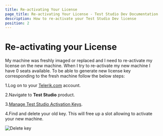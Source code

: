 ```yaml
---
title: Re-activating Your License
page_title: Re-activating Your License - Test Studio Dev Documentation
description: How to re-activate your Test Studio Dev license 
position: 2
---
```

# Re-activating your License

My machine was freshly imaged or replaced and I need to re-activate my license on the new machine. When I try to re-activate my new machine I have 0 seats available. To be able to generate new license key corresponding to the fresh machine follow the below steps:

1.Log on to your <a href="http://www.telerik.com" target="_blank">Telerik.com</a> account.

2.Navigate to __Test Studio__ product.

3.<a href="https://www.telerik.com/account/your-products/testing-tools-manage-license-keys" target="_blank">Manage Test Studio Activation Keys</a>.

4.Find and delete your old key. This will free up a slot allowing to activate your new machine.

![Delete key](images/delete-key.png)
